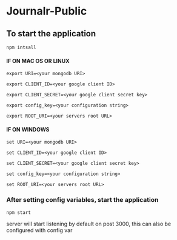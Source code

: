 # Journalr-Public

## To start the application 

`npm intsall`

#### IF ON MAC OS OR LINUX 

`export URI=<your mongodb URI>`

`export CLIENT_ID=<your google client ID>`

`export CLIENT_SECRET=<your google client secret key>`

`export config_key=<your configuration string>`

`export ROOT_URI=<your servers root URL>` 

#### IF ON WINDOWS 

`set URI=<your mongodb URI>`

`set CLIENT_ID=<your google client ID>`

`set CLIENT_SECRET=<your google client secret key>`

`set config_key=<your configuration string>`

`set ROOT_URI=<your servers root URL>` 

### After setting config variables, start the application 

`npm start`

server will start listening by default on post 3000, this can also be configured with config var
